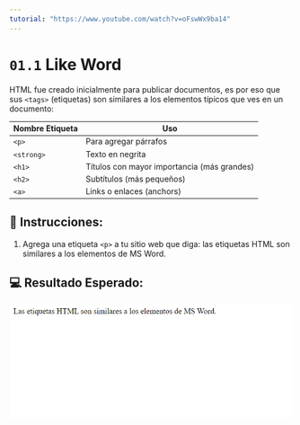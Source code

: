 ```yaml
---
tutorial: "https://www.youtube.com/watch?v=oFswWx9ba14"
---
```

# `01.1` Like Word

HTML fue creado inicialmente para publicar documentos, es por eso que sus `<tags>` (etiquetas) son similares a los elementos típicos que ves en un documento:

| Nombre Etiqueta | Uso |
| -------- | -------- |
| `<p>`    | Para agregar párrafos |
| `<strong>`    | Texto en negrita |
| `<h1>`    | Títulos con mayor importancia (más grandes) |
| `<h2>`    | Subtítulos (más pequeños)|
| `<a>`    | Links o enlaces (anchors) |

## 📝 Instrucciones:

1. Agrega una etiqueta `<p>` a tu sitio web que diga: las etiquetas HTML son similares a los elementos de MS Word.

## 💻 Resultado Esperado:

![01.1 Preview HTML Exercises](../../.learn/assets/01.2-Like-Word.es.png?raw=true)
